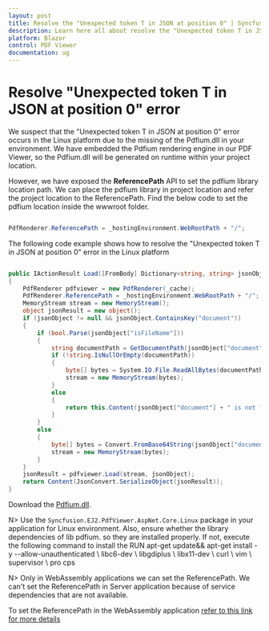 ```yaml
---
layout: post
title: Resolve the "Unexpected token T in JSON at position 0" | Syncfusion
description: Learn here all about resolve the "Unexpected token T in JSON at position 0" error in the LINUX platform in Syncfusion Blazor PDF Viewer component and more.
platform: Blazor
control: PDF Viewer
documentation: ug
---
```


# Resolve "Unexpected token T in JSON at position 0" error

We suspect that the "Unexpected token T in JSON at position 0" error occurs in the Linux platform due to the missing of the Pdfium.dll in your environment. We have embedded the Pdfium rendering engine in our PDF Viewer, so the Pdfium.dll will be generated on runtime within your project location.

However, we have exposed the **ReferencePath** API to set the pdfium library location path. We can place the pdfium library in project location and refer the project location to the ReferencePath. Find the below code to set the pdfium location inside the wwwroot folder.

```csharp

PdfRenderer.ReferencePath = _hostingEnvironment.WebRootPath + "/";  

```

The following code example shows how to resolve the "Unexpected token T in JSON at position 0" error in the Linux platform

```csharp

public IActionResult Load([FromBody] Dictionary<string, string> jsonObject)
{
    PdfRenderer pdfviewer = new PdfRenderer(_cache);
    PdfRenderer.ReferencePath = _hostingEnvironment.WebRootPath + "/";
    MemoryStream stream = new MemoryStream();
    object jsonResult = new object();
    if (jsonObject != null && jsonObject.ContainsKey("document"))
    {
        if (bool.Parse(jsonObject["isFileName"]))
        {
            string documentPath = GetDocumentPath(jsonObject["document"]);
            if (!string.IsNullOrEmpty(documentPath))
            {
                byte[] bytes = System.IO.File.ReadAllBytes(documentPath);
                stream = new MemoryStream(bytes);
            }
            else
            {
                return this.Content(jsonObject["document"] + " is not found");
            }
        }
        else
        {
            byte[] bytes = Convert.FromBase64String(jsonObject["document"]);
            stream = new MemoryStream(bytes);
        }
    }
    jsonResult = pdfviewer.Load(stream, jsonObject);
    return Content(JsonConvert.SerializeObject(jsonResult));
}

```

Download the [Pdfium.dll](https://www.syncfusion.com/downloads/support/directtrac/general/ze/Pdfium1515619754).

N> Use the `Syncfusion.EJ2.PdfViewer.AspNet.Core.Linux` package in your application for Linux environment. Also, ensure whether the library dependencies of lib pdfium. so they are installed properly. If not, execute the following command to install the RUN apt-get update\&& apt-get install -y --allow-unauthenticated \ libc6-dev \ libgdiplus \ libx11-dev \ curl \ vim \ supervisor \ pro cps

N> Only in WebAssembly applications we can set the ReferencePath. We can't set the ReferencePath in Server application because of service dependencies that are not available.

To set the ReferencePath in the WebAssembly application [refer to this link for more details](https://ej2.syncfusion.com/aspnetmvc/documentation/pdfviewer/how-to/resolve-pdfium-issue)